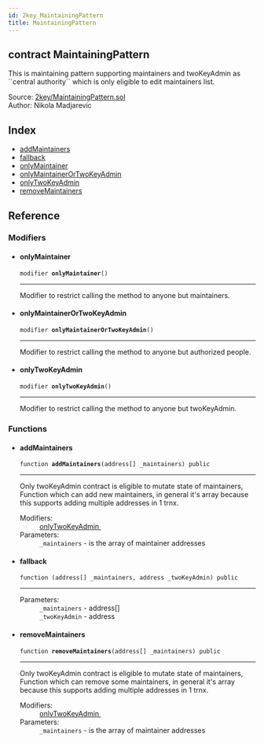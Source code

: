 ```yaml
---
id: 2key_MaintainingPattern
title: MaintainingPattern
---
```


<div class="contract-doc"><div class="contract"><h2 class="contract-header"><span class="contract-kind">contract</span> MaintainingPattern</h2><p class="description">This is maintaining pattern supporting maintainers and twoKeyAdmin as ``central authority`` which is only eligible to edit maintainers list.</p><div class="source">Source: <a href="git+https://github.com/2keynet/web3-alpha/blob/v0.0.3/contracts/2key/MaintainingPattern.sol" target="_blank">2key/MaintainingPattern.sol</a></div><div class="author">Author: Nikola Madjarevic</div></div><div class="index"><h2>Index</h2><ul><li><a href="2key_MaintainingPattern.html#addMaintainers">addMaintainers</a></li><li><a href="2key_MaintainingPattern.html#">fallback</a></li><li><a href="2key_MaintainingPattern.html#onlyMaintainer">onlyMaintainer</a></li><li><a href="2key_MaintainingPattern.html#onlyMaintainerOrTwoKeyAdmin">onlyMaintainerOrTwoKeyAdmin</a></li><li><a href="2key_MaintainingPattern.html#onlyTwoKeyAdmin">onlyTwoKeyAdmin</a></li><li><a href="2key_MaintainingPattern.html#removeMaintainers">removeMaintainers</a></li></ul></div><div class="reference"><h2>Reference</h2><div class="modifiers"><h3>Modifiers</h3><ul><li><div class="item modifier"><span id="onlyMaintainer" class="anchor-marker"></span><h4 class="name">onlyMaintainer</h4><div class="body"><code class="signature">modifier <strong>onlyMaintainer</strong><span>() </span></code><hr/><div class="description"><p>Modifier to restrict calling the method to anyone but maintainers.</p></div></div></div></li><li><div class="item modifier"><span id="onlyMaintainerOrTwoKeyAdmin" class="anchor-marker"></span><h4 class="name">onlyMaintainerOrTwoKeyAdmin</h4><div class="body"><code class="signature">modifier <strong>onlyMaintainerOrTwoKeyAdmin</strong><span>() </span></code><hr/><div class="description"><p>Modifier to restrict calling the method to anyone but authorized people.</p></div></div></div></li><li><div class="item modifier"><span id="onlyTwoKeyAdmin" class="anchor-marker"></span><h4 class="name">onlyTwoKeyAdmin</h4><div class="body"><code class="signature">modifier <strong>onlyTwoKeyAdmin</strong><span>() </span></code><hr/><div class="description"><p>Modifier to restrict calling the method to anyone but twoKeyAdmin.</p></div></div></div></li></ul></div><div class="functions"><h3>Functions</h3><ul><li><div class="item function"><span id="addMaintainers" class="anchor-marker"></span><h4 class="name">addMaintainers</h4><div class="body"><code class="signature">function <strong>addMaintainers</strong><span>(address[] _maintainers) </span><span>public </span></code><hr/><div class="description"><p>Only twoKeyAdmin contract is eligible to mutate state of maintainers, Function which can add new maintainers, in general it&#x27;s array because this supports adding multiple addresses in 1 trnx.</p></div><dl><dt><span class="label-modifiers">Modifiers:</span></dt><dd><a href="2key_MaintainingPattern.html#onlyTwoKeyAdmin">onlyTwoKeyAdmin </a></dd><dt><span class="label-parameters">Parameters:</span></dt><dd><div><code>_maintainers</code> - is the array of maintainer addresses</div></dd></dl></div></div></li><li><div class="item function"><span id="fallback" class="anchor-marker"></span><h4 class="name">fallback</h4><div class="body"><code class="signature">function <strong></strong><span>(address[] _maintainers, address _twoKeyAdmin) </span><span>public </span></code><hr/><dl><dt><span class="label-parameters">Parameters:</span></dt><dd><div><code>_maintainers</code> - address[]</div><div><code>_twoKeyAdmin</code> - address</div></dd></dl></div></div></li><li><div class="item function"><span id="removeMaintainers" class="anchor-marker"></span><h4 class="name">removeMaintainers</h4><div class="body"><code class="signature">function <strong>removeMaintainers</strong><span>(address[] _maintainers) </span><span>public </span></code><hr/><div class="description"><p>Only twoKeyAdmin contract is eligible to mutate state of maintainers, Function which can remove some maintainers, in general it&#x27;s array because this supports adding multiple addresses in 1 trnx.</p></div><dl><dt><span class="label-modifiers">Modifiers:</span></dt><dd><a href="2key_MaintainingPattern.html#onlyTwoKeyAdmin">onlyTwoKeyAdmin </a></dd><dt><span class="label-parameters">Parameters:</span></dt><dd><div><code>_maintainers</code> - is the array of maintainer addresses</div></dd></dl></div></div></li></ul></div></div></div>
